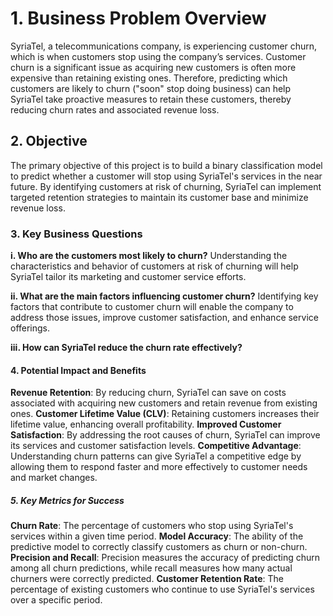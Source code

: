 
# 1. Business Problem Overview


SyriaTel, a telecommunications company, is experiencing customer churn, which is when customers stop using the company’s services. Customer churn is a significant issue as acquiring new customers is often more expensive than retaining existing ones. Therefore, predicting which customers are likely to churn ("soon" stop doing business) can help SyriaTel take proactive measures to retain these customers, thereby reducing churn rates and associated revenue loss.

## 2. Objective

The primary objective of this project is to build a binary classification model to predict whether a customer will stop using SyriaTel's services in the near future. By identifying customers at risk of churning, SyriaTel can implement targeted retention strategies to maintain its customer base and minimize revenue loss.

### 3. Key Business Questions

**i. Who are the customers most likely to churn?**
Understanding the characteristics and behavior of customers at risk of churning will help SyriaTel tailor its marketing and customer service efforts.

**ii. What are the main factors influencing customer churn?**
Identifying key factors that contribute to customer churn will enable the company to address those issues, improve customer satisfaction, and enhance service offerings.

**iii. How can SyriaTel reduce the churn rate effectively?**

#### 4. Potential Impact and Benefits

**Revenue Retention**: By reducing churn, SyriaTel can save on costs associated with acquiring new customers and retain revenue from existing ones.
**Customer Lifetime Value (CLV)**: Retaining customers increases their lifetime value, enhancing overall profitability.
**Improved Customer Satisfaction**: By addressing the root causes of churn, SyriaTel can improve its services and customer satisfaction levels.
**Competitive Advantage**: Understanding churn patterns can give SyriaTel a competitive edge by allowing them to respond faster and more effectively to customer needs and market changes.


##### 5. Key Metrics for Success

**Churn Rate**: The percentage of customers who stop using SyriaTel's services within a given time period.
**Model Accuracy**: The ability of the predictive model to correctly classify customers as churn or non-churn.
**Precision and Recall**: Precision measures the accuracy of predicting churn among all churn predictions, while recall measures how many actual churners were correctly predicted.
**Customer Retention Rate**: The percentage of existing customers who continue to use SyriaTel's services over a specific period.
